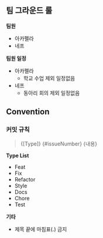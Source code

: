 ## 팀 그라운드 룰

**팀원**

- 아카펠라
- 네프



**팀원 일정**

- 아카펠라
  - 학교 수업 제외 일정없음
- 네프
  - 동아리 회의 제외 일정없음



## Convention

### 커밋 규칙

>  {[Type]} {#issueNumber} {내용}

**Type List**

- Feat
- Fix
- Refactor
- Style
- Docs
- Chore
- Test

**기타**

- 제목 끝에 마침표(.) 금지